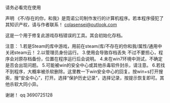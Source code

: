 请务必看完在使用

声明
《不/存在的你，和我》是霓诺公司制作发行的计算机程序。若本程序侵犯了其知识产权，请与作者联系！
colasensei@outlook.com


这是一个用于修复此游戏存档错误的工具。其会初始化存档。


注意：
1.若是Steam的库中游戏，用前在steam/库/不存在的你和我/属性/通用中关闭steam云！
2.以管理员身份运行。
3.使用会导致存档丢失 不过不要担心，程序会对原存档备份，位置在程序运行后会说明。
4.未在win7环境中测试，不确定是否会出现问题。
5.可能被win的安全中心或其他杀毒软件封杀，请注意。
6.若找不到程序，大概率被杀软删除。这里教一下win安全中心的回复。按win+s打开搜索，搜“安全中心”，打开。选择“保护历史记录”，选择记录，按提示恢复即可。其他杀软大同小异。


谢谢！
qq 3690725128
